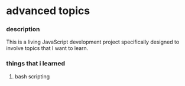 # advanced topics

### description
This is a living JavaScript development project specifically designed to involve topics that I want to learn.

### things that i learned
1. bash scripting